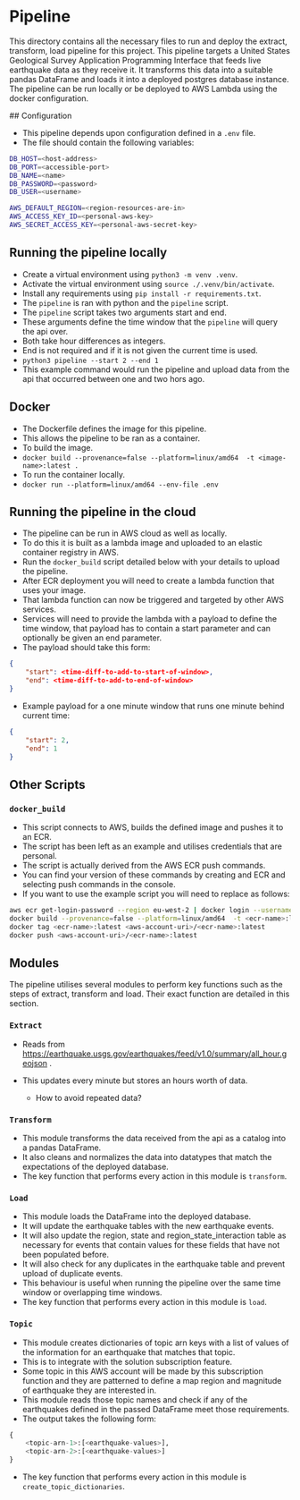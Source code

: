 # Pipeline

This directory contains all the necessary files to run and deploy the extract, transform, load pipeline for this project. This pipeline targets a United States Geological Survey Application Programming Interface that feeds live earthquake data as they receive it. It transforms this data into a suitable pandas DataFrame and loads it into a deployed postgres database instance. The pipeline can be run locally or be deployed to AWS Lambda using the docker configuration.

## Configuration

- This pipeline depends upon configuration defined in a `.env` file.
- The file should contain the following variables:
```sh
DB_HOST=<host-address>
DB_PORT=<accessible-port>
DB_NAME=<name>
DB_PASSWORD=<password>
DB_USER=<username>

AWS_DEFAULT_REGION=<region-resources-are-in>
AWS_ACCESS_KEY_ID=<personal-aws-key>
AWS_SECRET_ACCESS_KEY=<personal-aws-secret-key>
```

## Running the pipeline locally

- Create a virtual environment using `python3 -m venv .venv`.
- Activate the virtual environment using `source ./.venv/bin/activate`.
- Install any requirements using `pip install -r requirements.txt`.
- The `pipeline` is ran with python and the `pipeline` script.
- The `pipeline` script takes two arguments start and end.
- These arguments define the time window that the `pipeline` will query the api over.
- Both take hour differences as integers.
- End is not required and if it is not given the current time is used.
- `python3 pipeline --start 2 --end 1`
- This example command would run the pipeline and upload data from the api that occurred between one and two hors ago.

## Docker

- The Dockerfile defines the image for this pipeline.
- This allows the pipeline to be ran as a container.
- To build the image.
- `docker build --provenance=false --platform=linux/amd64  -t <image-name>:latest .`
- To run the container locally.
- `docker run --platform=linux/amd64 --env-file .env`

## Running the pipeline in the cloud

- The pipeline can be run in AWS cloud as well as locally.
- To do this it is built as a lambda image and uploaded to an elastic container registry in AWS.
- Run the `docker_build` script detailed below with your details to upload the pipeline.
- After ECR deployment you will need to create a lambda function that uses your image.
- That lambda function can now be triggered and targeted by other AWS services.
- Services will need to provide the lambda with a payload to define the time window, that payload has to contain a start parameter and can optionally be given an end parameter.
- The payload should take this form:
```json
{
    "start": <time-diff-to-add-to-start-of-window>,
    "end": <time-diff-to-add-to-end-of-window>
}
```
- Example payload for a one minute window that runs one minute behind current time:
```json
{
    "start": 2,
    "end": 1
}
```

## Other Scripts

### `docker_build`

- This script connects to AWS, builds the defined image and pushes it to an ECR.
- The script has been left as an example and utilises credentials that are personal.
- The script is actually derived from the AWS ECR push commands.
- You can find your version of these commands by creating and ECR and selecting push commands in the console.
- If you want to use the example script you will need to replace as follows:
```sh
aws ecr get-login-password --region eu-west-2 | docker login --username AWS --password-stdin <aws-account-uri>
docker build --provenance=false --platform=linux/amd64  -t <ecr-name>:latest .
docker tag <ecr-name>:latest <aws-account-uri>/<ecr-name>:latest
docker push <aws-account-uri>/<ecr-name>:latest
```

## Modules

The pipeline utilises several modules to perform key functions such as the steps of extract, transform and load. Their exact function are detailed in this section.

### `Extract`

- Reads from https://earthquake.usgs.gov/earthquakes/feed/v1.0/summary/all_hour.geojson .

- This updates every minute but stores an hours worth of data.

    - How to avoid repeated data?

### `Transform`

- This module transforms the data received from the api as a catalog into a pandas DataFrame.
- It also cleans and normalizes the data into datatypes that match the expectations of the deployed database.
- The key function that performs every action in this module is `transform`.

### `Load`

- This module loads the DataFrame into the deployed database.
- It will update the earthquake tables with the new earthquake events.
- It will also update the region, state and region_state_interaction table as necessary for events that contain values for these fields that have not been populated before.
- It will also check for any duplicates in the earthquake table and prevent upload of duplicate events.
- This behaviour is useful when running the pipeline over the same time window or overlapping time windows.
- The key function that performs every action in this module is `load`.

### `Topic`

- This module creates dictionaries of topic arn keys with a list of values of the information for an earthquake that matches that topic.
- This is to integrate with the solution subscription feature.
- Some topic in this AWS account will be made by this subscription function and they are patterned to define a map region and magnitude of earthquake they are interested in.
- This module reads those topic names and check if any of the earthquakes defined in the passed DataFrame meet those requirements.
- The output takes the following form:
```python
{
    <topic-arn-1>:[<earthquake-values>],
    <topic-arn-2>:[<earthquake-values>]
}
```
- The key function that performs every action in this module is `create_topic_dictionaries`.

